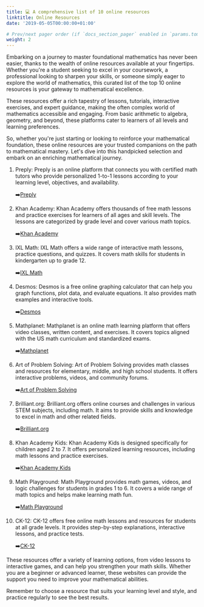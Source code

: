 ```yaml
---
title: 💻 A comprehensive list of 10 online resources
linktitle: Online Resources
date: '2019-05-05T00:00:00+01:00'

# Prev/next pager order (if `docs_section_pager` enabled in `params.toml`)
weight: 2
--- 
```


Embarking on a journey to master foundational mathematics has never been easier, thanks to the wealth of online resources available at your fingertips. Whether you're a student seeking to excel in your coursework, a professional looking to sharpen your skills, or someone simply eager to explore the world of mathematics, this curated list of the top 10 online resources is your gateway to mathematical excellence.

These resources offer a rich tapestry of lessons, tutorials, interactive exercises, and expert guidance, making the often complex world of mathematics accessible and engaging. From basic arithmetic to algebra, geometry, and beyond, these platforms cater to learners of all levels and learning preferences.

So, whether you're just starting or looking to reinforce your mathematical foundation, these online resources are your trusted companions on the path to mathematical mastery. Let's dive into this handpicked selection and embark on an enriching mathematical journey.

1. Preply: Preply is an online platform that connects you with certified math tutors who provide personalized 1-to-1 lessons according to your learning level, objectives, and availability.
  
   ➡️[Preply](https://preply.com/en/blog/best-math-learning-websites/)
   
3. Khan Academy: Khan Academy offers thousands of free math lessons and practice exercises for learners of all ages and skill levels. The lessons are categorized by grade level and cover various math topics.

   ➡️[Khan Academy](https://preply.com/en/blog/best-math-learning-websites/)
   
5. IXL Math: IXL Math offers a wide range of interactive math lessons, practice questions, and quizzes. It covers math skills for students in kindergarten up to grade 12.

   ➡️[IXL Math](https://www.weareteachers.com/best-math-websites/)
   
7. Desmos: Desmos is a free online graphing calculator that can help you graph functions, plot data, and evaluate equations. It also provides math examples and interactive tools.

   ➡️[Desmos](https://www.teachthought.com/pedagogy/teaching-math-online/)
   
9. Mathplanet: Mathplanet is an online math learning platform that offers video classes, written content, and exercises. It covers topics aligned with the US math curriculum and standardized exams.

   ➡️[Mathplanet](https://www.boredteachers.com/post/the-best-online-math-resources-for-all-grade-levels)
   
11. Art of Problem Solving: Art of Problem Solving provides math classes and resources for elementary, middle, and high school students. It offers interactive problems, videos, and community forums.

       ➡️[Art of Problem Solving](https://www.weareteachers.com/best-math-websites/)
    
13. Brilliant.org: Brilliant.org offers online courses and challenges in various STEM subjects, including math. It aims to provide skills and knowledge to excel in math and other related fields.

       ➡️[Brilliant.org](https://preply.com/en/blog/best-math-learning-websites/)
    
15. Khan Academy Kids: Khan Academy Kids is designed specifically for children aged 2 to 7. It offers personalized learning resources, including math lessons and practice exercises.

       ➡️[Khan Academy Kids](https://www.stemvillage.com/blog/top-ten-best-math-learning-resources)
    
17. Math Playground: Math Playground provides math games, videos, and logic challenges for students in grades 1 to 6. It covers a wide range of math topics and helps make learning math fun.

       ➡️[Math Playground](https://www.stemvillage.com/blog/top-ten-best-math-learning-resources)

18. CK-12: CK-12 offers free online math lessons and resources for students at all grade levels. It provides step-by-step explanations, interactive lessons, and practice tests.

      ➡️[CK-12](https://www.stemvillage.com/blog/top-ten-best-math-learning-resources)

These resources offer a variety of learning options, from video lessons to interactive games, and can help you strengthen your math skills. Whether you are a beginner or advanced learner, these websites can provide the support you need to improve your mathematical abilities.

Remember to choose a resource that suits your learning level and style, and practice regularly to see the best results.
